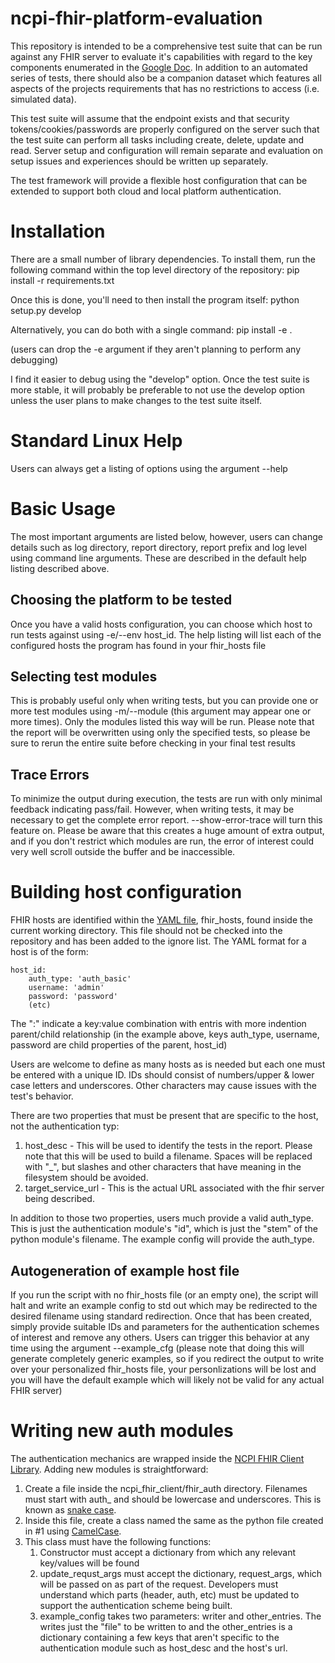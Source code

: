# ncpi-fhir-platform-evaluation
This repository is intended to be a comprehensive test suite that can be run against any FHIR server to evaluate it's capabilities with regard to the key components enumerated in the [Google Doc](https://docs.google.com/document/d/14v262NcQ3gi_zA2aYhGA1n57jqyu9iyv4lx5y0ldfRA/edit#heading=h.v5btdkozye9p). In addition to an automated series of tests, there should also be a companion dataset which features all aspects of the projects requirements that has no restrictions to access (i.e. simulated data). 

This test suite will assume that the endpoint exists and that security tokens/cookies/passwords are properly configured on the server such that the test suite can perform all tasks including create, delete, update and read. Server setup and configuration will remain separate and evaluation on setup issues and experiences should be written up separately.

The test framework will provide a flexible host configuration that can be extended to support both cloud and local platform authentication.

# Installation
There are a small number of library dependencies. To install them, run the following command within the top level directory of the repository:
    pip install -r requirements.txt

Once this is done, you'll need to then install the program itself:
    python setup.py develop

Alternatively, you can do both with a single command:
    pip install -e .

(users can drop the -e argument if they aren't planning to perform any debugging)

I find it easier to debug using the "develop" option. Once the test suite is more stable, it will probably be preferable to not use the develop option unless the user plans to make changes to the test suite itself.

# Standard Linux Help
Users can always get a listing of options using the argument --help

# Basic Usage
The most important arguments are listed below, however, users can change details such as log directory, report directory, report prefix and log level using command line arguments. These are described in the default help listing described above.

## Choosing the platform to be tested
Once you have a valid hosts configuration, you can choose which host to run tests against using -e/--env host_id. The help listing will list each of the configured hosts the program has found in your fhir_hosts file

## Selecting test modules
This is probably useful only when writing tests, but you can provide one or more test modules using -m/--module (this argument may appear one or more times). Only the modules listed this way will be run. Please note that the report will be overwritten using only the specified tests, so please be sure to rerun the entire suite before checking in your final test results

## Trace Errors
To minimize the output during execution, the tests are run with only minimal feedback indicating pass/fail. However, when writing tests, it may be necessary to get the complete error report. --show-error-trace will turn this feature on. Please be aware that this creates a huge amount of extra output, and if you don't restrict which modules are run, the error of interest could very well scroll outside the buffer and be inaccessible.

# Building host configuration
FHIR hosts are identified within the [YAML file](yaml.org), fhir_hosts, found inside the current working directory. This file should not be checked into the repository and has been added to the ignore list. The YAML format for a host is of the form: 

    host_id:
        auth_type: 'auth_basic'
        username: 'admin'
        password: 'password'
        (etc)

The ":" indicate a key:value combination with entris with more indention parent/child relationship (in the example above, keys auth_type, username, password are child properties of the parent, host_id)

Users are welcome to define as many hosts as is needed but each one must be entered with a unique ID. IDs should consist of numbers/upper & lower case letters and underscores. Other characters may cause issues with the test's behavior.

There are two properties that must be present that are specific to the host, not the authentication typ: 
1.  host_desc   - This will be used to identify the tests in the report. Please note that this will be used to build a filename. Spaces will be replaced with "_", but slashes and other characters that have meaning in the filesystem should be avoided. 
2.  target_service_url - This is the actual URL associated with the fhir server being described. 

In addition to those two properties, users much provide a valid auth_type. This is just the authentication module's "id", which is just the "stem" of the python module's filename. The example config will provide the auth_type. 

## Autogeneration of example host file
If you run the script with no fhir_hosts file (or an empty one), the script will halt and write an example config to std out which may be redirected to the desired filename using standard redirection. Once that has been created, simply provide suitable IDs and parameters for the authentication schemes of interest and remove any others. Users can trigger this behavior at any time using the argument --example_cfg (please note that doing this will generate completely generic examples, so if you redirect the output to write over your personalized fhir_hosts file, your personlizations will be lost and you will have the default example which will likely not be valid for any actual FHIR server)

# Writing new auth modules
The authentication mechanics are wrapped inside the [NCPI FHIR Client Library](https://github.com/ncpi-fhir/ncpi-fhir-client). Adding new modules is straightforward: 

1.  Create a file inside the ncpi_fhir_client/fhir_auth directory. Filenames must start with auth_ and should be lowercase and underscores. This is known as [snake case](https://en.wikipedia.org/wiki/Snake_case). 
2.  Inside this file, create a class named the same as the python file created in #1 using [CamelCase](https://en.wikipedia.org/wiki/Camel_case). 
3.  This class must have the following functions:
    1.  Constructor must accept a dictionary from which any relevant key/values will be found
    2.  update_requst_args must accept the dictionary, request_args, which will be passed on as part of the request. Developers must understand which parts (header, auth, etc) must be updated to support the authentication scheme being built.
    3.  example_config takes two parameters: writer and other_entries. The writes just the "file" to be written to and the other_entries is a dictionary containing a few keys that aren't specific to the authentication module such as host_desc and the host's url. 
